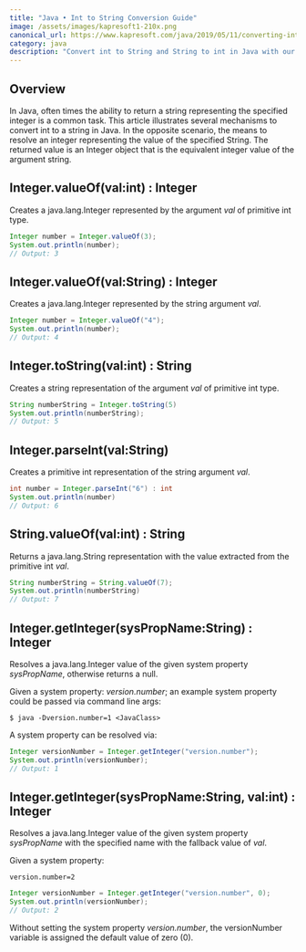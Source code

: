 ```yaml
---
title: "Java • Int to String Conversion Guide"
image: /assets/images/kapresoft1-210x.png
canonical_url: https://www.kapresoft.com/java/2019/05/11/converting-int-value-to-string.html
category: java
description: "Convert int to String and String to int in Java with our guide. Explore methods for managing integer and String values in Java programming."
---
```


## Overview

In Java, often times the ability to return a string representing the specified integer is a common task.  This article illustrates several mechanisms to convert int to a string in Java. In the opposite scenario, the means to resolve an integer representing the value of the specified String.  The returned value is an Integer object that is the equivalent integer value of the argument string.

<!--excerpt-->

## Integer.valueOf(val:int) : Integer

Creates a java.lang.Integer represented by the argument *val* of primitive int type.

```java
Integer number = Integer.valueOf(3);
System.out.println(number);
// Output: 3
```

## Integer.valueOf(val:String) : Integer

Creates a java.lang.Integer represented by the string argument *val*.

```java
Integer number = Integer.valueOf("4");
System.out.println(number);
// Output: 4
```

## Integer.toString(val:int) : String

Creates a string representation of the argument *val* of primitive int type.

```java
String numberString = Integer.toString(5)
System.out.println(numberString);
// Output: 5
```

## Integer.parseInt(val:String)
Creates a primitive int representation of the string argument *val*.

```java
int number = Integer.parseInt("6") : int
System.out.println(number)
// Output: 6
```

## String.valueOf(val:int) : String

Returns a java.lang.String representation with the value extracted from the primitive int *val*.

```java
String numberString = String.valueOf(7);
System.out.println(numberString)
// Output: 7
```

## Integer.getInteger(sysPropName:String) : Integer
Resolves a java.lang.Integer value of the given system property
*sysPropName*, otherwise returns a null.

Given a system property: *version.number*; an example system property could be passed via command line args:

```commandline
$ java -Dversion.number=1 <JavaClass>
```

A system property can be resolved via:
```java
Integer versionNumber = Integer.getInteger("version.number");
System.out.println(versionNumber);
// Output: 1
```

## Integer.getInteger(sysPropName:String, val:int) : Integer

Resolves a java.lang.Integer value of the given system property
*sysPropName* with the specified name with the fallback value
of *val*.

Given a system property:

```
version.number=2
```

```java
Integer versionNumber = Integer.getInteger("version.number", 0);
System.out.println(versionNumber);
// Output: 2
```

Without setting the system property *version.number*, the versionNumber variable is assigned the default value of zero (0).
